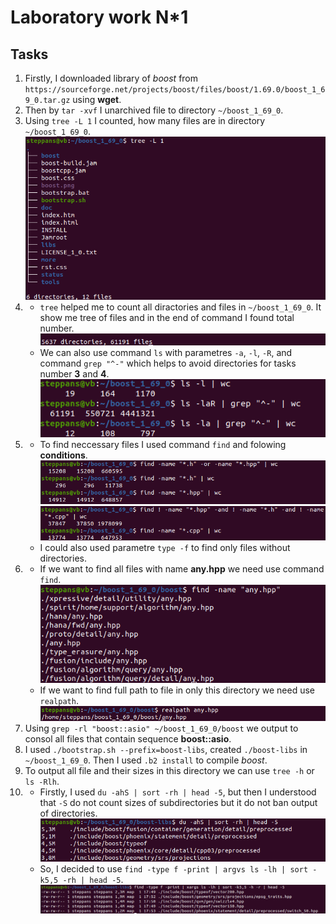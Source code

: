 # Laboratory work N*1
## Tasks
1. Firstly, I downloaded library of *boost* from `https://sourceforge.net/projects/boost/files/boost/1.69.0/boost_1_69_0.tar.gz` using **wget**.
2. Then by `tar -xvf` I unarchived file to directory `~/boost_1_69_0`.
3. Using `tree -L 1` I counted, how many files are in directory `~/boost_1_69_0`.
![Img 1](images/Task3.png)
4. - `tree` helped me to count all diractories and files in `~/boost_1_69_0`. It show me tree of files and in the end of command I found total number.
![Img 2](images/Task4.png)
   - We can also use command `ls` with parametres `-a`, `-l`, `-R`, and command `grep "^-"` which helps to avoid directories for tasks number **3** and **4**.
![Img 3](images/Addition_to_3_4.png)
5. - To find neccessary files I used command `find` and folowing **conditions**. 
![Img 4](images/Task5_1.png)
![Img 5](images/Task5_2.png)
   - I could also used parametre `type -f` to find only files without directories.
6. - If we want to find all files with name **any.hpp** we need use command `find`.
![Img 6](images/Task6_1.png)
   - If we want to find full path to file in only this directory we need use `realpath`. 
![Img 7](images/Task6_2.png)
7. Using `grep -rl "boost::asio" ~/boost_1_69_0/boost` we output to consol all files that contain sequence **boost::asio**.
8. I used `./bootstrap.sh --prefix=boost-libs`, created `./boost-libs` in `~/boost_1_69_0`. Then I used `.b2 install` to compile *boost*.
9. To output all file and their sizes in this directory we can use `tree -h` or `ls -Rlh`.
10. - Firstly, I used `du -ahS | sort -rh | head -5`, but then I understood that `-S` do not count sizes of subdirectories but it do not ban output of  directories.
![Img 8](images/Task11_1.png)
    - So, I decided to use `find -type f -print | argvs ls -lh | sort -k5,5 -rh | head -5`.
![Img 9](images/Task11_2.png)  
